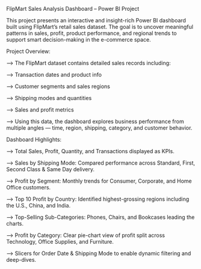 FlipMart Sales Analysis Dashboard – Power BI Project

This project presents an interactive and insight-rich Power BI dashboard built using FlipMart’s retail sales dataset. The goal is to uncover meaningful patterns in sales, profit, product performance, and regional trends to support smart decision-making in the e-commerce space.

Project Overview:

--> The FlipMart dataset contains detailed sales records including:

--> Transaction dates and product info

--> Customer segments and sales regions

--> Shipping modes and quantities

--> Sales and profit metrics

--> Using this data, the dashboard explores business performance from multiple angles — time, region, shipping, category, and customer behavior.


Dashboard Highlights:

--> Total Sales, Profit, Quantity, and Transactions displayed as KPIs.

--> Sales by Shipping Mode: Compared performance across Standard, First, Second Class & Same Day delivery.

--> Profit by Segment: Monthly trends for Consumer, Corporate, and Home Office customers.

--> Top 10 Profit by Country: Identified highest-grossing regions including the U.S., China, and India.

--> Top-Selling Sub-Categories: Phones, Chairs, and Bookcases leading the charts.

--> Profit by Category: Clear pie-chart view of profit split across Technology, Office Supplies, and Furniture.

--> Slicers for Order Date & Shipping Mode to enable dynamic filtering and deep-dives.
